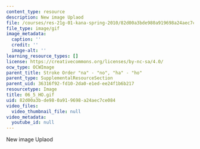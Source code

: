 ```yaml
---
content_type: resource
description: New image Uplaod
file: /courses/res-21g-01-kana-spring-2010/82d00a3bde980a919698a24aec7ce084_06_5_HO.gif
file_type: image/gif
image_metadata:
  caption: ''
  credit: ''
  image-alt: ''
learning_resource_types: []
license: https://creativecommons.org/licenses/by-nc-sa/4.0/
ocw_type: OCWImage
parent_title: Stroke Order "na" - "no", "ha" - "ho"
parent_type: SupplementalResourceSection
parent_uid: 36316f92-fd10-2da0-e1ed-ee24f1b6b217
resourcetype: Image
title: 06_5_HO.gif
uid: 82d00a3b-de98-0a91-9698-a24aec7ce084
video_files:
  video_thumbnail_file: null
video_metadata:
  youtube_id: null
---
```

New image Uplaod